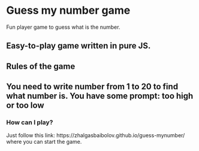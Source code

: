<h1> Guess my number game </h1>


Fun player game to guess what is the number.

Easy-to-play game written in pure JS.
------------------------------------
<h2> Rules of the game </h2>

You need to write number from 1 to 20 to find what number is. You have some prompt: too high or too low
---------------------------------------

<h3> How can I play? </h3>
Just follow this link: https://zhalgasbaibolov.github.io/guess-mynumber/ where you can start the game.
